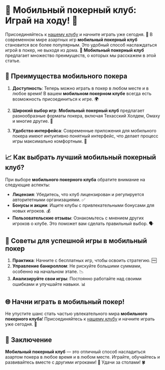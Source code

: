 
# 🎲 Мобильный покерный клуб: Играй на ходу! 📱
 Присоединяйтесь к [нашему клубу](https://playmopo.com/PKRROM) и начните играть уже сегодня. 🎊
В современном мире азартных игр **мобильный покерный клуб** становится все более популярным. Это удобный способ наслаждаться игрой в покер, не выходя из дома. 💼 **Мобильный покерный клуб** предлагает множество преимуществ, о которых мы расскажем в этой статье.

## 🌟 Преимущества мобильного покера

1. **Доступность**: Теперь можно играть в покер в любом месте и в любое время! В вашем **мобильном покерном клубе** всегда есть возможность присоединиться к игре. 🌍
   
2. **Широкий выбор игр**: **Мобильный покерный клуб** предлагает разнообразные форматы покера, включая Техасский Холдем, Омаху и многие другие. 🎉

3. **Удобство интерфейса**: Современные приложения для мобильного покера имеют интуитивно понятный интерфейс, что делает процесс игры максимально комфортным. 📲

## 📈 Как выбрать лучший мобильный покерный клуб?

При выборе **мобильного покерного клуба** обратите внимание на следующие аспекты:

- **Лицензия**: Убедитесь, что клуб лицензирован и регулируется авторитетными организациями. ✅
- **Бонусы и акции**: Ищите клубы с привлекательными бонусами для новых игроков. 💰
- **Пользовательские отзывы**: Ознакомьтесь с мнением других игроков о клубе. Это поможет вам сделать правильный выбор. 🗣️

## 🎯 Советы для успешной игры в мобильный покер

1. **Практика**: Начните с бесплатных игр, чтобы освоить стратегию. 🆓
2. **Управление банкроллом**: Не рискуйте большими суммами, особенно на начальном этапе. 📉
3. **Анализируйте свои игры**: Постоянно работайте над своими ошибками и улучшайте навыки. 📊

## 🌐 Начни играть в мобильный покер!

Не упустите шанс стать частью увлекательного мира **мобильного покерного клуба**! Присоединяйтесь к [нашему клубу](https://playmopo.com/PKRROM) и начните играть уже сегодня. 🎊

## 📝 Заключение

**Мобильный покерный клуб** — это отличный способ насладиться азартом покера в любое время и в любом месте. Играйте, обучайтесь и развивайтесь вместе с другими игроками! 💪 Удачи за столами! 🍀
